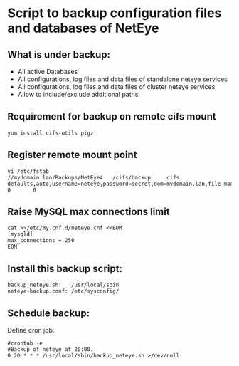 # Script to backup configuration files and databases of NetEye 

## What is under backup:
- All active Databases
- All configurations, log files and data files of standalone neteye services
- All configurations, log files and data files of cluster neteye services
- Allow to include/exclude additional paths 

## Requirement for backup on remote cifs mount

```
yum install cifs-utils pigz
```

## Register remote mount point
```
vi /etc/fstab
//mydomain.lan/Backups/NetEye4   /cifs/backup     cifs    defaults,auto,username=neteye,password=secret,dom=mydomain.lan,file_mode=0666,dir_mode=0777   0       0
```

## Raise MySQL max connections limit
```
cat >>/etc/my.cnf.d/neteye.cnf <<EOM
[mysqld]
max_connections = 250
EOM
```

## Install this backup script:
```
backup_neteye.sh:   /usr/local/sbin
neteye-backup.conf: /etc/sysconfig/
```

## Schedule backup:
Define cron job:
```
#crontab -e
#Backup of neteye at 20:00.
0 20 * * * /usr/local/sbin/backup_neteye.sh >/dev/null
```
